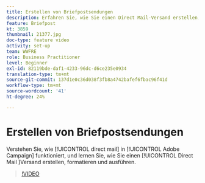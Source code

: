 ```yaml
---
title: Erstellen von Briefpostsendungen
description: Erfahren Sie, wie Sie einen Direct Mail-Versand erstellen, formatieren und ausführen.
feature: Briefpost
kt: 3859
thumbnail: 21377.jpg
doc-type: feature video
activity: set-up
team: WWFRE
role: Business Practitioner
level: Beginner
exl-id: 82119bde-daf1-4233-96dc-d6ce235e0934
translation-type: tm+mt
source-git-commit: 137d1e0c36d038f3fb8a4742bafef6fbac96f41d
workflow-type: tm+mt
source-wordcount: '41'
ht-degree: 24%

---
```


# Erstellen von Briefpostsendungen

Verstehen Sie, wie [!UICONTROL direct mail] in [!UICONTROL Adobe Campaign] funktioniert, und lernen Sie, wie Sie einen [!UICONTROL Direct Mail ]Versand erstellen, formatieren und ausführen.

>[!VIDEO](https://video.tv.adobe.com/v/21377?quality=12)
